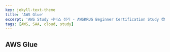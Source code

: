 ```yaml
---
key: jekyll-text-theme
title: 'AWS Glue'
excerpt: 'AWS Study 서비스 정리 - AWSKRUG Beginner Certification Study 😎'
tags: [AWS, SAA, cloud, study] 
---
```


## AWS Glue